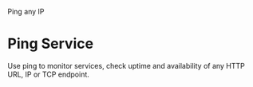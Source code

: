 Ping any IP

# Ping Service

Use ping to monitor services, check uptime and availability of any HTTP URL, IP or TCP endpoint. 


